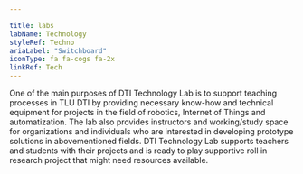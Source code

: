 ```yaml
---

title: labs
labName: Technology
styleRef: Techno
ariaLabel: "Switchboard"
iconType: fa fa-cogs fa-2x
linkRef: Tech
---
```

One of the main purposes of DTI Technology Lab is to support teaching processes in TLU DTI by providing necessary know-how and technical equipment for projects in the field of robotics, Internet of Things and automatization. The lab also provides instructors and working/study space for organizations and individuals who are interested in developing prototype solutions in abovementioned fields. DTI Technology Lab supports teachers and students with their projects and is ready to play supportive roll in research project that might need resources available.